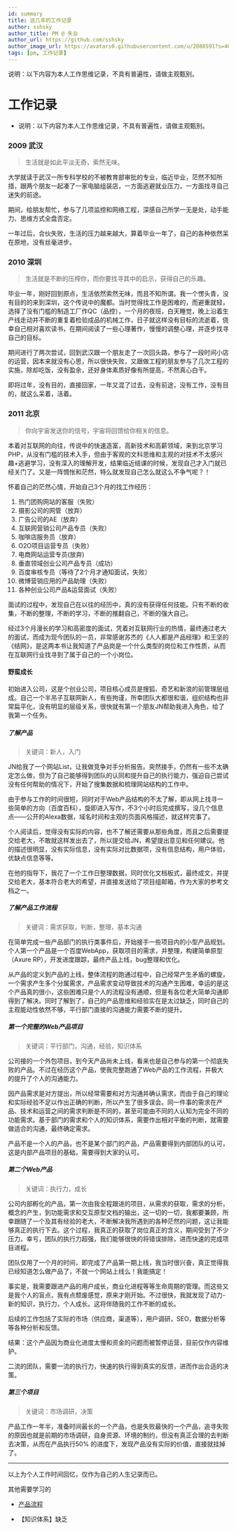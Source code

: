 ```yaml
---
id: summary
title: 这几年的工作记录
author: sshsky
author_title: PM @ 失业
author_url: https://github.com/sshsky
author_image_url: https://avatars0.githubusercontent.com/u/2088591?s=460&v=4
tags: [pm, 工作记录]
---
```


说明：以下内容为本人工作思维记录，不具有普遍性，请做主观甄别。

<!--truncate-->

工作记录
===

* 说明：以下内容为本人工作思维记录，不具有普遍性，请做主观甄别。

### 2009 武汉
> 生活就是如此平淡无奇，索然无味。

 大学就读于武汉一所专科学校的不被教育部审批的专业，临近毕业，茫然不知所措，跟两个朋友一起凑了一家电脑组装店，一方面逃避就业压力，一方面找寻自己迷失的前途。
 
 期间，给朋友帮忙，参与了几项监控和网络工程，深感自己所学一无是处，动手能力、思维方式全盘否定。
 
  一年过后，合伙失败，生活的压力越来越大，算着毕业一年了，自己的各种依然呆在原地，没有丝毫进步。
 
### 2010 深圳

> 生活就是不断的压榨你，而你要找寻其中的启示，获得自己的乐趣。
  
  毕业一年，刚好回到原点，生活依然索然无味，而且不知所谓。我一个愣头青，没有目的的来到深圳，这个传说中的魔都。当时觉得找工作是困难的，而避重就轻，选择了没有门槛的制造工厂作QC（品控），一个月的夜班，白天睡觉，晚上沿着生产线走动并不断的重复着检验成品的机械工作，日子就这样没有目标的流逝着，侥幸自己相对喜欢读书，在期间阅读了一些心理著作，慢慢的调整心理，并逐步找寻自己的目标。
  
  期间进行了两次尝试，回到武汉跟一个朋友走了一次回头路，参与了一段时间小店的运营，因本来就没有心思，所以很快失败，又跟做工程的朋友参与了几次工程的实施，除却吃饭，没有盈余，还好身体素质好像有所提高，不然真心白干。
  
  即将过年，没有目的，直接回家，一年又混了过去，没有前途，没有工作，没有目的，就这么呆着，活着。
  
### 2011 北京

> 你向宇宙发送你的信号，宇宙将回馈给你相关的信息。

本着对互联网的向往，传说中的快速造富，高新技术和高薪领域，来到北京学习PHP，从没有门槛的技术入手，但由于客观的文科思维和主观的对技术不太感兴趣+逃避学习，没有深入的理解开发，结果临近结课的时候，发现自己才入门就已经关门了。又是一阵惆怅和茫然，特么就发现自己怎么就这么不争气呢？！

怀着自己的茫然心情，开始自己3个月的找工作经历：

1. 热门团购网站的客服（失败）
2. 摄影公司的网管（放弃）
3. 广告公司的AE（放弃）
4. 互联网营销公司产品专员（失败）
5. 咖啡店服务员（放弃）
6. O2O项目运营专员（失败）
7. 电商网站运营专员(放弃)
8. 垂直领域创业公司产品专员（成功）
9. 百度审核专员（等待了2个月才通知面试，失败）
10. 微博营销应用的产品助理（失败）
11. 各种创业公司产品&运营面试（失败）

面试的过程中，发现自己在以往的经历中，真的没有获得任何技能。只有不断的收集，不断的整理，不断的学习，不断的推翻自己，不断的强大自己。

经过3个月漫长的学习和高密度的面试，凭着对互联网行业的热情，最终通过老大的面试，而成为现今团队的一员，非常感谢苏杰的《人人都是产品经理》和王坚的《结网》，是这两本书让我知道了产品岗是一个什么类型的岗位和工作性质，从而在互联网行业找寻到了属于自己的一个小岗位。

#### 野蛮成长

初始进入公司，这是个创业公司，项目核心成员是搜狐、奇艺和新浪的前管理层组成。自己一个半吊子互联网新人，有些拘谨，所幸团队大都很和谐，组织结构也非常扁平化，没有明显的层级关系，很快就有第一个朋友JN帮助我进入角色，给了我第一个任务。

##### 了解产品

> 关键词：新人，入门

JN给我了一个网站List，让我做竞争对手分析报告。突然接手，仍然有一些不太确定怎么做，但为了自己能够得到团队的认同和提升自己的执行能力，强迫自己尝试没有任何帮助的情况下，开始了搜集数据和梳理网站结构的工作中。

由于参与工作的时间很短，同时对于Web产品结构的不太了解，即从网上找寻一些简单的方向（百度百科），旋即进入写作，不3个小时后完成撰写，没几个信息点——公开的Alexa数据，域名时间和主观的页面风格描述，就这样完事了。

个人阅读后，觉得没有实际的内容，也不了解还需要从那些角度，而且之后需要提交给老大，不敢就这样发出去了，所以提交给JN，希望提出意见和任何建议。他的描述很明显，没有实际信息，没有实际对比数据项，没有信息结构，用户体验，优缺点信息等等。 

在他的指导下，我花了一个工作日整理数据，同时优化文档板式，最终成文，并提交给老大，基本符合老大的希望，并直接发送给了项目组邮箱，作为大家的参考文档之一。

##### 了解产品工作流程

> 关键词：需求获取，判断，整理，基本沟通

在简单完成一些产品部门的执行类事件后，开始接手一些项目内的小型产品规划。个人第一个产品是一个百度WebApp，获取项目的需求，并整理，构建简单原型（Axure RP），开发进度跟踪，最终产品上线，bug整理和优化。

从产品的定义到产品的上线，整体流程的跑通过程中，自己经常产生矛盾的螺旋，一个需求产生多个分属需求，产品需求变动导致技术的沟通产生困难，幸运的是这个产品真的很小，这些困难只是个人的流程没有通顺，但是有各位老大简单沟通即得到了解决。同时了解到了，自己的产品思维和经验实在是太过缺乏，同时自己的主观能动性依然不够，平行部门直接的沟通能力需要不断的提升。

##### 第一个完整的Web产品项目

> 关键词：平行部门，沟通，经验，知识体系

公司接的一个外包项目，到今天产品尚未上线，看来也是自己参与的第一个彻底失败的产品。不过在经历这个产品，使我完整跑通了Web产品的工作流程，并极大的提升了个人的沟通能力。

因产品需求是对方提出，所以经常需要和对方沟通并确认需求，而由于自己的理论和实际经验不足以作出正确的判断，所以产生了很多误会。同一件事的需求在产品、技术和运营之间的需求判断是不同的，甚至可能由不同的人认知为完全不同的功能需求。基于部门的需求和个人的知识体系，需要作出相对平衡的判断，就需要做适合的沟通，最终确定需求。

产品不是一个人的产品，也不是某个部门的产品，产品需要得到内部团队的认可，这是内部产品项目的基础，需要得到大家的认可。

##### 第二个Web产品

> 关键词：执行力，成长

公司内部孵化的产品，第一次由我全程跟进的项目，从需求的获取，需求的分析，概念的产生，到功能需求和交互原型文档的输出，这一切的一切，我都要兼顾，所幸跟随了一个及其有经验的老大，不断解决我所遇到的各种茫然的问题，这让我能够真正的执行下去。这个过程，我真正的获取了岗位真正的含义，期间受到了不少压力，幸亏，团队的执行力超强，我们能够很快的将错误排除，进而快速的完成项目进程。

团队仅用了一个月的时间，即完成了产品第一期上线，我当时很兴奋，真正觉得我已经知道怎么做产品了，不就一个网站上线么！我能搞定！

事实是，我需要跟进产品的用户成长，商业化进程等等生命周期的管理。而这些又是我个人的盲点，我有点颓废感觉，原来才刚开始。不过很快，我就发现了动力-新的知识，执行力，个人成长。这将伴随我的工作不断的成长。

后续的工作包括了实际的市场（供应商，渠道等），用户调研，SEO，数据分析等等各种分析和反馈。

结果：这个产品因为商业化进度太慢和资金的问题而被暂停运营，目前仅作内容维护。

二流的团队，需要一流的执行力，快速的执行得到真实的反馈，进而作出合适的决策。

##### 第三个项目

> 关键词：市场调研，决策

产品工作一年半，准备时间最长的一个产品，也是失败最快的一个产品，追寻失败的原因也就是前期的市场调研，自身资源、环境的制约，但没有真正合理的去判断去决策，从而在产品执行50% 的进度下，发现产品没有实际的价值，直接就挂掉了。

***

以上为个人工作时间回忆，仅作为自己的人生记录而已。

其他需要学习的

* [产品流程](http://www.douban.com/note/259486657/)

* 【知识体系】缺乏

